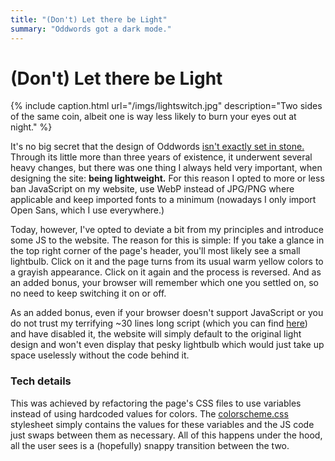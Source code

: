 ```yaml
---
title: "(Don't) Let there be Light"
summary: "Oddwords got a dark mode."
---
```


# (Don't) Let there be Light

{% include caption.html url="/imgs/lightswitch.jpg" description="Two sides of the same coin, albeit one is way less likely to burn your eyes out at night." %}

It's no big secret that the design of Oddwords [isn't exactly set in stone.](/oddwords_history)
Through its little more than three years of existence, it underwent several heavy changes, but there
was one thing I always held very important, when designing the site: **being lightweight.** For this
reason I opted to more or less ban JavaScript on my website, use WebP instead of JPG/PNG where
applicable and keep imported fonts to a minimum (nowadays I only import Open Sans, which I use
everywhere.)

Today, however, I've opted to deviate a bit from my principles and introduce some JS to the website.
The reason for this is simple: If you take a glance in the top right corner of the page's header,
you'll most likely see a small lightbulb. Click on it and the page turns from its usual warm yellow
colors to a grayish appearance. Click on it again and the process is reversed. And as an added
bonus, your browser will remember which one you settled on, so no need to keep switching it on or
off.

As an added bonus, even if your browser doesn't support JavaScript or you do not trust my
terrifying ~30 lines long script (which you can find [here](/assets/js/lightswitch.js)) and have
disabled it, the website will simply default to the original light design and won't even display
that pesky lightbulb which would just take up space uselessly without the code behind it.

### Tech details

This was achieved by refactoring the page's CSS files to use variables instead of using hardcoded
values for colors. The [colorscheme.css](/css/colorscheme.css) stylesheet simply contains the
values for these variables and the JS code just swaps between them as necessary. All of this
happens under the hood, all the user sees is a (hopefully) snappy transition between the two.
